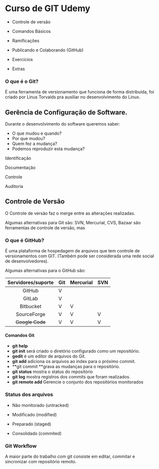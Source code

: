 # Curso de GIT Udemy

- Controle de versão

- Comandos Básicos

- Ramificações

- Publicando e Colaborando (GitHub)

- Exercícios

- Extras

  

### O que é o Git?

É uma ferramenta de versionamento que funciona de forma distribuída, foi criado por Linus Torvalds pra auxiliar no desenvolvimento do Linux.



## Gerência de Configuração de Software.

Durante o desenvolvimento do software queremos saber:

- O que mudou e quando?
- Por que mudou?
- Quem fez a mudança?
- Podemos reproduzir esta mudança?

Identificação

Documentação

Controle 

Auditoria

## Controle de Versão

O Controle de versão faz o merge entre as alterações realizadas.

Algumas alternativas para Git são: SVN, Mercurial, CVS, Bazaar são ferramentas de controle de versão, mas 



### O que é GitHub?

É uma plataforma de hospedagem de arquivos que tem controle de versionamentos com GIT. (Também pode ser considerada uma rede social de desenvolvedores).

Algumas alternativas para o GitHub são:

| Servidores/suporte | Git  | Mercurial | SVN  |
| :----------------: | ---- | --------- | ---- |
|       GitHub       | V    |           |      |
|       GitLab       | V    |           |      |
|     Bitbucket      | V    | V         |      |
|    SourceForge     | V    | V         | V    |
|  ~~Google Code~~   | V    | V         | V    |

#### Comandos Git

- **git help**
- **git init** será criado o diretório configurado como um repositório.
- **gedit** é um editor de arquivos do Git.
- **git add** adiciona os arquivos ao index para o próximo commit.
- **git commit **grava as mudanças para o repositório.
- **git status** mostra o status do repositório
- **git log**  mostra registros dos commits que foram realizados.
- **git remote add <remote> <url>** Gerencie o conjunto dos repositórios monitorados

### Status dos arquivos

- Não monitorado (untracked)

- Modificado (modified)

- Preparado (staged)

- Consolidado (commited)

### Git Workflow

A maior parte do trabalho com git consiste em editar, commitar e sincronizar com repositório remoto. 


